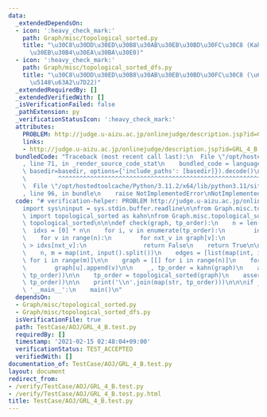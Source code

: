 ```yaml
---
data:
  _extendedDependsOn:
  - icon: ':heavy_check_mark:'
    path: Graph/misc/topological_sorted.py
    title: "\u30C8\u30DD\u30ED\u30B8\u30AB\u30EB\u30BD\u30FC\u30C8 (Kahn \u306E\u30A2\
      \u30EB\u30B4\u30EA\u30BA\u30E0)"
  - icon: ':heavy_check_mark:'
    path: Graph/misc/topological_sorted_dfs.py
    title: "\u30C8\u30DD\u30ED\u30B8\u30AB\u30EB\u30BD\u30FC\u30C8 (\u6DF1\u3055\u512A\
      \u5148\u63A2\u7D22)"
  _extendedRequiredBy: []
  _extendedVerifiedWith: []
  _isVerificationFailed: false
  _pathExtension: py
  _verificationStatusIcon: ':heavy_check_mark:'
  attributes:
    PROBLEM: http://judge.u-aizu.ac.jp/onlinejudge/description.jsp?id=GRL_4_B
    links:
    - http://judge.u-aizu.ac.jp/onlinejudge/description.jsp?id=GRL_4_B
  bundledCode: "Traceback (most recent call last):\n  File \"/opt/hostedtoolcache/Python/3.11.2/x64/lib/python3.11/site-packages/onlinejudge_verify/documentation/build.py\"\
    , line 71, in _render_source_code_stat\n    bundled_code = language.bundle(stat.path,\
    \ basedir=basedir, options={'include_paths': [basedir]}).decode()\n          \
    \         ^^^^^^^^^^^^^^^^^^^^^^^^^^^^^^^^^^^^^^^^^^^^^^^^^^^^^^^^^^^^^^^^^^^^^^^^^^^^^^^^^\n\
    \  File \"/opt/hostedtoolcache/Python/3.11.2/x64/lib/python3.11/site-packages/onlinejudge_verify/languages/python.py\"\
    , line 96, in bundle\n    raise NotImplementedError\nNotImplementedError\n"
  code: "# verification-helper: PROBLEM http://judge.u-aizu.ac.jp/onlinejudge/description.jsp?id=GRL_4_B\n\
    import sys\ninput = sys.stdin.buffer.readline\n\nfrom Graph.misc.topological_sorted\
    \ import topological_sorted as kahn\nfrom Graph.misc.topological_sorted_dfs import\
    \ topological_sorted\n\n\ndef check(graph, tp_order):\n    n = len(graph)\n  \
    \  idxs = [0] * n\n    for i, v in enumerate(tp_order):\n        idxs[v] = i\n\
    \    for v in range(n):\n        for nxt_v in graph[v]:\n            if idxs[v]\
    \ > idxs[nxt_v]:\n                return False\n    return True\n\n\ndef main():\n\
    \    n, m = map(int, input().split())\n    edges = [list(map(int, input().split()))\
    \ for i in range(m)]\n\n    graph = [[] for i in range(n)]\n    for u, v in edges:\n\
    \        graph[u].append(v)\n\n    _, tp_order = kahn(graph)\n    assert(check(graph,\
    \ tp_order))\n\n    tp_order = topological_sorted(graph)\n    assert(check(graph,\
    \ tp_order))\n\n    print('\\n'.join(map(str, tp_order)))\n\n\nif __name__ ==\
    \ '__main__':\n    main()\n"
  dependsOn:
  - Graph/misc/topological_sorted.py
  - Graph/misc/topological_sorted_dfs.py
  isVerificationFile: true
  path: TestCase/AOJ/GRL_4_B.test.py
  requiredBy: []
  timestamp: '2021-02-15 02:48:04+09:00'
  verificationStatus: TEST_ACCEPTED
  verifiedWith: []
documentation_of: TestCase/AOJ/GRL_4_B.test.py
layout: document
redirect_from:
- /verify/TestCase/AOJ/GRL_4_B.test.py
- /verify/TestCase/AOJ/GRL_4_B.test.py.html
title: TestCase/AOJ/GRL_4_B.test.py
---
```

